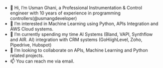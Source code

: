 - 👋 Hi, I’m Usman Ghani, a Professional Instrumentation & Control engineer with 10 years of experience in programming controllers(@usmangdeveloper)
- 👀 I’m interested in Machine Learning using Python, APIs Integration and AWS Cloud systems.
- 🌱 I’m currently spending my time  AI Systems (Bland, VAPI, Synthflow and AIR. AI) integration with CRM systems (GoHiighLevel, Zoho, Pipedrive, Hubspot)
- 💞️ I’m looking to collaborate on APIs, Machine Learning and Python related projects.
- 📫  You can reach me via email.

<!---
usmangdeveloper/usmangdeveloper is a ✨ special ✨ repository because its `README.md` (this file) appears on your GitHub profile.
You can click the Preview link to take a look at your changes.
--->
